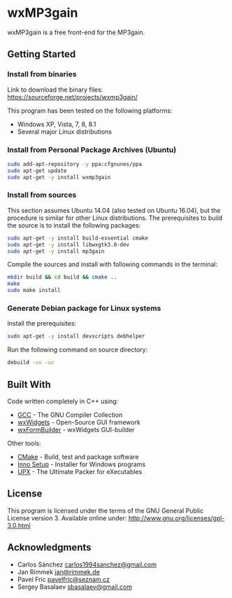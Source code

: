# wxMP3gain
wxMP3gain is a free front-end for the MP3gain.

## Getting Started

### Install from binaries

Link to download the binary files: https://sourceforge.net/projects/wxmp3gain/

This program has been tested on the following platforms:
* Windows XP, Vista, 7, 8, 8.1
* Several major Linux distributions

### Install from Personal Package Archives (Ubuntu)

```sh
sudo add-apt-repository -y ppa:cfgnunes/ppa
sudo apt-get update
sudo apt-get -y install wxmp3gain
```
### Install from sources

This section assumes Ubuntu 14.04 (also tested on Ubuntu 16.04), but the procedure is similar for other Linux distributions. The prerequisites to build the source is to install the following packages:
```sh
sudo apt-get -y install build-essential cmake
sudo apt-get -y install libwxgtk3.0-dev
sudo apt-get -y install mp3gain
```

Compile the sources and install with following commands in the terminal:
```sh
mkdir build && cd build && cmake ..
make
sudo make install
```

### Generate Debian package for Linux systems
Install the prerequisites:
```sh
sudo apt-get -y install devscripts debhelper
```

Run the following command on source directory:
```sh
debuild -us -uc
```

## Built With

Code written completely in C++ using:
* [GCC](https://gcc.gnu.org/) - The GNU Compiler Collection
* [wxWidgets](https://www.wxwidgets.org/) - Open-Source GUI framework
* [wxFormBuilder](https://github.com/wxFormBuilder/) - wxWidgets GUI-builder

Other tools:
* [CMake](https://cmake.org/) - Build, test and package software
* [Inno Setup](http://www.jrsoftware.org/isinfo.php) - Installer for Windows programs
* [UPX](https://upx.github.io/) - The Ultimate Packer for eXecutables

## License

This program is licensed under the terms of the GNU General Public License version 3. Available online under:
http://www.gnu.org/licenses/gpl-3.0.html

## Acknowledgments

* Carlos Sánchez <carlos1994sanchez@gmail.com>
* Jan Rimmek <jan@rimmek.de>
* Pavel Fric <pavelfric@seznam.cz>
* Sergey Basalaev <sbasalaev@gmail.com>
